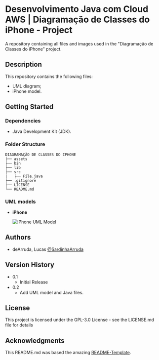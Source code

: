 # Desenvolvimento Java com Cloud AWS | Diagramação de Classes do iPhone - Project

A repository containing all files and images used in the "Diagramação de Classes do iPhone" project. 

## Description

This repository contains the following files:
- UML diagram;
- iPhone model.

## Getting Started

### Dependencies

* Java Development Kit (JDK).

### Folder Structure
````
DIAGRAMAÇÃO DE CLASSES DO IPHONE
├── assets
├── bin
├── lib
├── src
|   ├── File.java
├── .gitignore
├── LICENSE
└── README.md
````

### UML models

* **iPhone**

    ![iPhone UML Model]()
    
## Authors

 - deArruda, Lucas [@SardinhaArruda](https://twitter.com/SardinhaArruda)

## Version History

* 0.1
    * Initial Release
* 0.2
    * Add UML model and Java files.

## License

This project is licensed under the GPL-3.0 License - see the LICENSE.md file for details

## Acknowledgments

This README.md was based the amazing [README-Template](https://gist.github.com/DomPizzie/7a5ff55ffa9081f2de27c315f5018afc).
